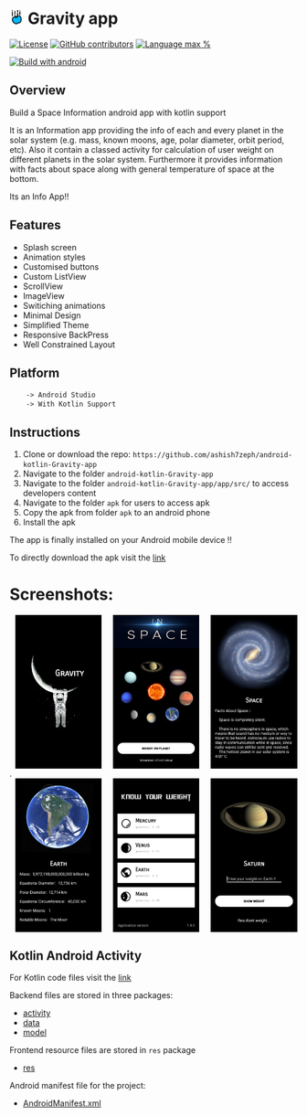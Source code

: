 # <img alt="App image" src="screenshots/ic_gravity.png" width="5%"> Gravity app

[![License](https://img.shields.io/github/license/ashish7zeph/android-kotlin-Gravity-app.svg?style=for-the-badge)](https://github.com/ashish7zeph/android-kotlin-Gravity-app/blob/master/LICENSE)
[![GitHub contributors](https://img.shields.io/github/contributors/ashish7zeph/android-kotlin-Gravity-app.svg?style=for-the-badge)](https://github.com/ashish7zeph/android-kotlin-Gravity-app/graphs/contributors)
[![Language max %](https://img.shields.io/github/languages/top/ashish7zeph/android-kotlin-Gravity-app.svg?colorB=orange&style=for-the-badge)](https://kotlinlang.org/)

[![Build with android](https://forthebadge.com/images/badges/built-for-android.svg)](https://www.android.com/)

## Overview

Build a Space Information android app with kotlin support

It is an Information app providing the info of each and every planet in the solar system (e.g. mass, known moons, age, polar diameter, orbit period, etc). Also it contain a classed activity for calculation of user weight on different planets in the solar system. Furthermore it provides information with facts about space along with general temperature of space at the bottom.

Its an Info App!!

## Features

* Splash screen
* Animation styles
* Customised buttons
* Custom ListView
* ScrollView
* ImageView
* Switiching animations
* Minimal Design
* Simplified Theme
* Responsive BackPress
* Well Constrained Layout

## Platform
        -> Android Studio
        -> With Kotlin Support

## Instructions

1. Clone or download the repo: `https://github.com/ashish7zeph/android-kotlin-Gravity-app`
2. Navigate to the folder `android-kotlin-Gravity-app`
3. Navigate to the folder `android-kotlin-Gravity-app/app/src/` to access developers content
3. Navigate to the folder `apk` for users to access apk
4. Copy the apk from folder `apk` to an android phone
5. Install the apk

The app is finally installed on your Android mobile device !!

To directly download the apk visit the [link](https://github.com/ashish7zeph/android-kotlin-Gravity-app/tree/master/apk)

 # Screenshots:

<div style="display:flex;">
<img alt="App image" src="screenshots/img1.jpg" width="30%" hspace="10">
<img alt="App image" src="screenshots/img2.jpg" width="30%" hspace="10">
<img alt="App image" src="screenshots/img3.jpg" width="30%" hspace="10">
</div>
.
<div style="display:flex;">
<img alt="App image" src="screenshots/img4.jpg" width="30%" hspace="10">
<img alt="App image" src="screenshots/img5.jpg" width="30%" hspace="10">
<img alt="App image" src="screenshots/img6.jpg" width="30%" hspace="10">
</div>

## Kotlin Android Activity

For Kotlin code files visit the [link](https://github.com/ashish7zeph/android-kotlin-Gravity-app/tree/master/app/src/main/java/com/zeph7/gravity)

Backend files are stored in three packages:

* [activity](https://github.com/ashish7zeph/android-kotlin-Gravity-app/tree/master/app/src/main/java/com/zeph7/gravity/activity)
* [data](https://github.com/ashish7zeph/android-kotlin-Gravity-app/tree/master/app/src/main/java/com/zeph7/gravity/data)
* [model](https://github.com/ashish7zeph/android-kotlin-Gravity-app/tree/master/app/src/main/java/com/zeph7/gravity/model)

Frontend resource files are stored in `res` package

* [res](https://github.com/ashish7zeph/android-kotlin-Gravity-app/tree/master/app/src/main/res)

Android manifest file for the project:

* [AndroidManifest.xml](https://github.com/ashish7zeph/android-kotlin-Gravity-app/blob/master/app/src/main/AndroidManifest.xml)
